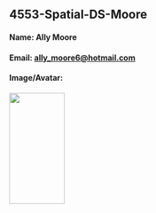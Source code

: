 ## 4553-Spatial-DS-Moore
#### Name: Ally Moore
#### Email: ally_moore6@hotmail.com
#### Image/Avatar:
<img src="https://user-images.githubusercontent.com/54778376/151890948-bbc681f6-2a26-4d00-9424-d27307e11ce4.JPG" width="100" height="200" />
